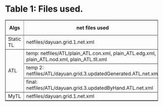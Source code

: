 

# <span id="table1">Table 1: Files used.</span>

<table  border=1>
  <tr>
    <th>Algs</th>
    <th>net files used</th> 
    <th>trip files used (temp, used to gen route files)</th>
    <th>route files used</th>
    <th>sumocfg</th>
    <th>simpla config</th>
    <th>python files</th>
  </tr>
  <tr>
    <td>Static TL</td>
    <td>netfiles/dayuan.grid.1.net.xml</td> 
    <td rowspan="6">dayuan.grid.me.add.HV.AH.vTypeDist.xml,
    dayuan.grid.2.vTypeDist.simpla.trips.xml
    </td>
    <td rowspan="6">ROUTE FILE: netfiles/route_with_platoon/dayuan.grid.4.simpla.duarouter.rou.alt.xml,
    <s>TEMP: netfiles/route_with_platoon/dayuan.grid.4.simpla.duarouter.vType.xml</s>,
    V_TYPE FILE: netfiles/route_with_platoon/dayuan.grid.4.simpla.duarouterModifiedByHand.vType.xml</td>
    <td>sumocfg/dayuan.grid.staticTL.vTypeDist.simpla.sumocfg</td>
    <td rowspan="6">simpla_configure/dayuan.platoon.cfg.xml,
    simpla_configure/dayuan.grid.PlatoonVTypes.map</td>
    <td>dayuan.grid.staticTL.vTypeDist.simpla.runMe.py</td>
  </tr>
  <tr>
    <td rowspan = "3">ATL</td>
    <td>temp: netfiles/ATL/plain_ATL.con.xml, plain_ATL.edg.xml, plain_ATL.nod.xml, plain_ATL.tll.xml</td>
    <td rowspan="3">sumocfg/dayuan.grid.ATL.vTypeDist.simpla.sumocfg</td>
    <td rowspan="3">dayuan.grid.ATL.vTypeDist.simpla.runMe.py</td>
  </tr>
  <tr>
    <td>temp 2: netfiles/ATL/dayuan.grid.3.updatedGenerated.ATL.net.xml</td>
  </tr>
  <tr>
    <td>final: netfiles/ATL/dayuan.grid.3.updatedByHand.ATL.net.xml</td>
  </tr>
  <tr>
    <td>MyTL</td>
    <td>netfiles/dayuan.grid.1.net.xml</td>
    <td>sumocfg/ayuan.grid.staticTL.vTypeDist.simpla.sumocfg</td>
    <td>dayuan.grid.myTL.vTypeDist.simpla.runMe.py</td>
  </tr>
</table>

<br>